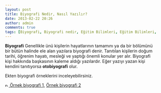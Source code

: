 ```yaml
---
layout: post
title: Biyografi Nedir, Nasıl Yazılır?
date: 2013-02-22 20:26
author: admin
comments: true
tags: [Biyografi, Biyografi nedir, Eğitim Bilimleri, Eğitim Bilimleri, kpss, kpss eğitim bilimleri, Makale]
---
```

<strong>Biyografi</strong>
Genellikle ünü kişilerin hayatlarının tamamını ya da bir bölümünü bir bütün halinde ele alan yazılara biyografi denir.
Tanıtılan kişilerin doğum tarihi, öğrenim hayatı, mesleği ve yaptığı önemli konular yer alır.
Biyografi kişi hakkında başkasının kaleme aldığı yazılardır. Eğer yazıyı yazan kişi kendini tanıtıyorsa <strong>otobiyografi</strong> olur.

Ekten biyografi örneklerini inceleyebilirsiniz.

<img class="alignnone size-full wp-image-1207" alt="pf-pdf-icon" src="http://egitimvaktim.com/dosyalar/2011/12/pf-pdf-icon.gif" width="12" height="12" /><a href="http://egitimvaktim.com/dosyalar/2013/02/Biyografi-ornek1.pdf" target="_blank"> Örnek biyografi 1</a>, <a title="biyografi örneği" href="http://egitimvaktim.com/dosyalar/2013/02/biyografi2-ornek.pdf" target="_blank">Örnek biyografi 2</a>
